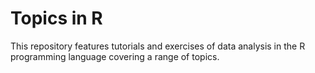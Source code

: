 # Topics in R
This repository features tutorials and exercises of data analysis in the R programming language covering a range of topics.  
